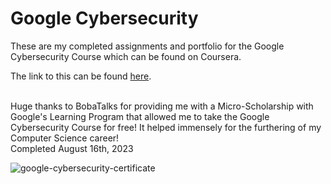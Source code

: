 # Google Cybersecurity

These are my completed assignments and portfolio for the Google Cybersecurity Course which can be found on Coursera.

The link to this can be found [here](https://www.coursera.org/programs/bobatalks-google-learning-program-9208l/professional-certificates/google-cybersecurity#courses).

<br>
Huge thanks to BobaTalks for providing me with a Micro-Scholarship with Google's Learning Program that allowed me to take the Google Cybersecurity Course for free! It helped immensely for the furthering of my Computer Science career!

<br>
Completed August 16th, 2023

![google-cybersecurity-certificate](https://github.com/sankalpsaini/Google-Cybersecurity/assets/61366403/ca05f62c-a845-444f-90f4-990661869540)
